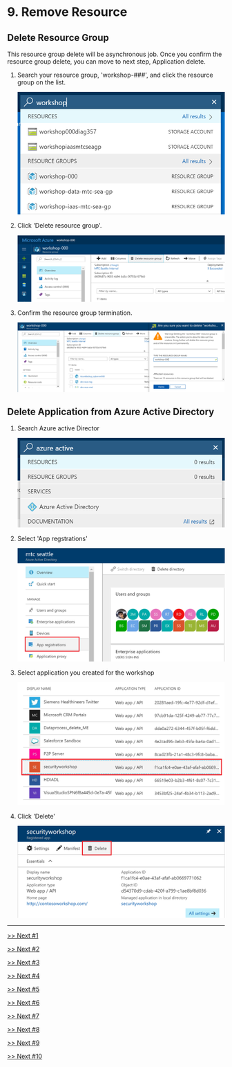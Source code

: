 # 9. Remove Resource

## Delete Resource Group

This resource group delete will be asynchronous job. Once you confirm the resource group delete, you can move to next step, Application delete. 

1. Search your resource group, 'workshop-###', and click the resource group on the list.

    ![remove](./images/9.1.png)

1. Click 'Delete resource group'.

    ![remove](./images/9.2.png)

1. Confirm the resource group termination.

    ![remove](./images/9.3.png)

## Delete Application from Azure Active Directory

1. Search Azure active Director

    ![remove](./images/9.4.png)

1. Select 'App regstrations'

    ![remove](./images/9.5.png)

1. Select application you created for the workshop

    ![remove](./images/9.6.png)

1. Click 'Delete'

    ![remove](./images/9.7.png)

---

[>> Next #1](https://github.com/xlegend1024/az-secu-wrkshp/tree/master/1.CreateResourceGroup)

[>> Next #2](https://github.com/xlegend1024/az-secu-wrkshp/blob/master/2.CreateVNet/Readme.md)

[>> Next #3](https://github.com/xlegend1024/az-secu-wrkshp/blob/master/3.CreateNSG/Readme.md)

[>> Next #4](https://github.com/xlegend1024/az-secu-wrkshp/blob/master/4.CreateKeyVault/Readme.md)

[>> Next #5](https://github.com/xlegend1024/az-secu-wrkshp/blob/master/5.CreateSQLVM/Readme.md)

[>> Next #6](https://github.com/xlegend1024/az-secu-wrkshp/blob/master/6.EncryptDB/Readme.md)

[>> Next #7](https://github.com/xlegend1024/az-secu-wrkshp/blob/master/7.BackupVM/Readme.md)

[>> Next #8](https://github.com/xlegend1024/az-secu-wrkshp/blob/master/8.RestoreVMData/Readme.md)

[>> Next #9](https://github.com/xlegend1024/az-secu-wrkshp/blob/master/9.RemoveResources/Readme.md)

[>> Next #10](https://github.com/xlegend1024/az-secu-wrkshp/tree/master/10.VNetBlobIntegration)